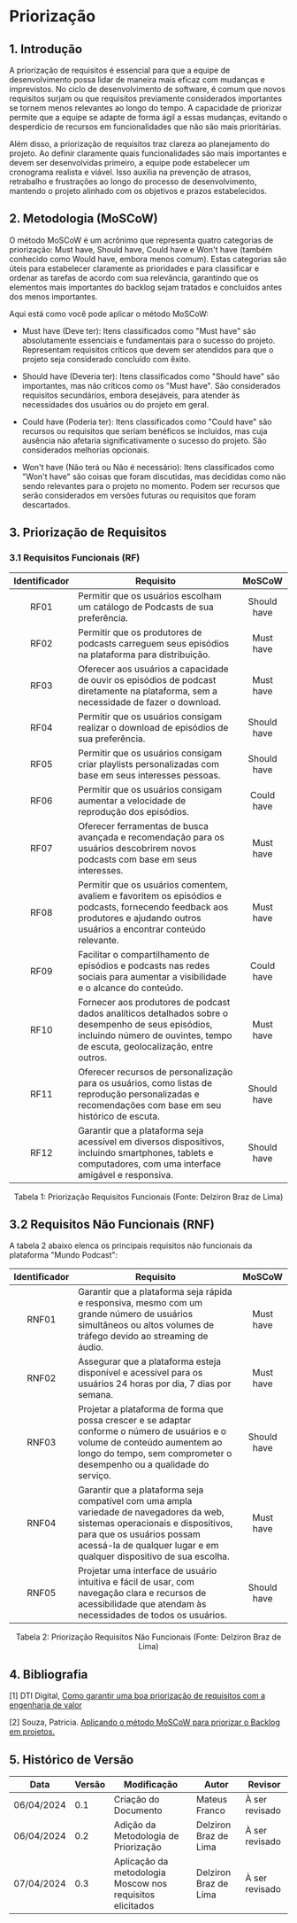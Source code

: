 # Priorização

## 1. Introdução
A priorização de requisitos é essencial para que a equipe de desenvolvimento possa lidar de maneira mais eficaz com mudanças e imprevistos. No ciclo de desenvolvimento de software, é comum que novos requisitos surjam ou que requisitos previamente considerados importantes se tornem menos relevantes ao longo do tempo. A capacidade de priorizar permite que a equipe se adapte de forma ágil a essas mudanças, evitando o desperdício de recursos em funcionalidades que não são mais prioritárias.

Além disso, a priorização de requisitos traz clareza ao planejamento do projeto. Ao definir claramente quais funcionalidades são mais importantes e devem ser desenvolvidas primeiro, a equipe pode estabelecer um cronograma realista e viável. Isso auxilia na prevenção de atrasos, retrabalho e frustrações ao longo do processo de desenvolvimento, mantendo o projeto alinhado com os objetivos e prazos estabelecidos.

## 2. Metodologia (MoSCoW)
O método MoSCoW é um acrônimo que representa quatro categorias de priorização: Must have, Should have, Could have e Won't have (também conhecido como Would have, embora menos comum). Estas categorias são úteis para estabelecer claramente as prioridades e para classificar e ordenar as tarefas de acordo com sua relevância, garantindo que os elementos mais importantes do backlog sejam tratados e concluídos antes dos menos importantes.

Aqui está como você pode aplicar o método MoSCoW:

* Must have (Deve ter): Itens classificados como "Must have" são absolutamente essenciais e fundamentais para o sucesso do projeto. Representam requisitos críticos que devem ser atendidos para que o projeto seja considerado concluído com êxito.

* Should have (Deveria ter): Itens classificados como "Should have" são importantes, mas não críticos como os "Must have". São considerados requisitos secundários, embora desejáveis, para atender às necessidades dos usuários ou do projeto em geral.

* Could have (Poderia ter): Itens classificados como "Could have" são recursos ou requisitos que seriam benéficos se incluídos, mas cuja ausência não afetaria significativamente o sucesso do projeto. São considerados melhorias opcionais.

* Won't have (Não terá ou Não é necessário): Itens classificados como "Won't have" são coisas que foram discutidas, mas decididas como não sendo relevantes para o projeto no momento. Podem ser recursos que serão considerados em versões futuras ou requisitos que foram descartados.


## 3. Priorização de Requisitos

### 3.1 Requisitos Funcionais (RF)

| Identificador | Requisito                                                                                                                                                                         |   MoSCoW    |
| :-----------: | --------------------------------------------------------------------------------------------------------------------------------------------------------------------------------- | :---------: |
|     RF01      | Permitir que os usuários escolham um catálogo de Podcasts de sua preferência.                                                                                                     | Should have |
|     RF02      | Permitir que os produtores de podcasts carreguem seus episódios na plataforma para distribuição.                                                                                  |  Must have  |
|     RF03      | Oferecer aos usuários a capacidade de ouvir os episódios de podcast diretamente na plataforma, sem a necessidade de fazer o download.                                             |  Must have  |
|     RF04      | Permitir que os usuários consigam realizar o download de episódios de sua preferência.                                                                                            | Should have |
|     RF05      | Permitir que os usuários consigam criar playlists personalizadas com base em seus interesses pessoas.                                                                             | Should have |
|     RF06      | Permitir que os usuários consigam aumentar a velocidade de reprodução dos episódios.                                                                                              | Could have  |
|     RF07      | Oferecer ferramentas de busca avançada e recomendação para os usuários descobrirem novos podcasts com base em seus interesses.                                                    |  Must have  |
|     RF08      | Permitir que os usuários comentem, avaliem e favoritem os episódios e podcasts, fornecendo feedback aos produtores e ajudando outros usuários a encontrar conteúdo relevante.     |  Must have  |
|     RF09      | Facilitar o compartilhamento de episódios e podcasts nas redes sociais para aumentar a visibilidade e o alcance do conteúdo.                                                      | Could have  |
|     RF10      | Fornecer aos produtores de podcast dados analíticos detalhados sobre o desempenho de seus episódios, incluindo número de ouvintes, tempo de escuta, geolocalização, entre outros. |  Must have  |
|     RF11      | Oferecer recursos de personalização para os usuários, como listas de reprodução personalizadas e recomendações com base em seu histórico de escuta.                               | Should have |
|     RF12      | Garantir que a plataforma seja acessível em diversos dispositivos, incluindo smartphones, tablets e computadores, com uma interface amigável e responsiva.                        | Should have |

<div style="text-align: center">
    <p>Tabela 1: Priorização Requisitos Funcionais (Fonte: Delziron Braz de Lima)</p>
</div>

## 3.2 Requisitos Não Funcionais (RNF)

A tabela 2 abaixo elenca os principais requisitos não funcionais da plataforma "Mundo Podcast":

| Identificador | Requisito                                                                                                                                                                                                                        |   MoSCoW    |
| :-----------: | -------------------------------------------------------------------------------------------------------------------------------------------------------------------------------------------------------------------------------- | :---------: |
|     RNF01     | Garantir que a plataforma seja rápida e responsiva, mesmo com um grande número de usuários simultâneos ou altos volumes de tráfego devido ao streaming de áudio.                                                                 |  Must have  |
|     RNF02     | Assegurar que a plataforma esteja disponível e acessível para os usuários 24 horas por dia, 7 dias por semana.                                                                                                                   |  Must have  |
|     RNF03     | Projetar a plataforma de forma que possa crescer e se adaptar conforme o número de usuários e o volume de conteúdo aumentem ao longo do tempo, sem comprometer o desempenho ou a qualidade do serviço.                           | Should have |
|     RNF04     | Garantir que a plataforma seja compatível com uma ampla variedade de navegadores da web, sistemas operacionais e dispositivos, para que os usuários possam acessá-la de qualquer lugar e em qualquer dispositivo de sua escolha. |  Must have  |
|     RNF05     | Projetar uma interface de usuário intuitiva e fácil de usar, com navegação clara e recursos de acessibilidade que atendam às necessidades de todos os usuários.                                                                  | Should have |

<div style="text-align: center">
    <p>Tabela 2: Priorização Requisitos Não Funcionais (Fonte: Delziron Braz de Lima)</p>
</div>


## 4. Bibliografia

[1] DTI Digital, [Como garantir uma boa priorização de requisitos com a engenharia de valor](https://www.dtidigital.com.br/blog/priorizacao-de-requisitos-com-a-engenharia-de-valor)

[2] Souza, Patricia. [Aplicando o método MoSCoW para priorizar o Backlog em projetos.](https://www.linkedin.com/pulse/aplicando-o-m%C3%A9todo-moscow-para-priorizar-backlog-em-patricia/?originalSubdomain=pt)



## 5. Histórico de Versão

| Data       | Versão | Modificação                                               | Autor                 | Revisor        |
| ---------- | ------ | --------------------------------------------------------- | --------------------- | -------------- |
| 06/04/2024 | 0.1    | Criação do Documento                                      | Mateus Franco         | À ser revisado |
| 06/04/2024 | 0.2    | Adição da Metodologia de Priorização                      | Delziron Braz de Lima | À ser revisado |
| 07/04/2024 | 0.3    | Aplicação da metodologia Moscow nos requisitos elicitados | Delziron Braz de Lima | À ser revisado |